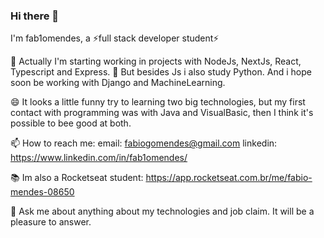 ### Hi there 👋

I'm fab1omendes, a ⚡full stack developer student⚡ 

🔭 Actually I'm starting working in projects with NodeJs, NextJs, React, Typescript and Express.
🌱 But besides Js i also study Python. And i hope soon be working with Django and MachineLearning.

😄 It looks a little funny try to learning two big technologies, but my first contact with programming was with Java and VisualBasic, then I think it's possible to bee good at both.

📫 How to reach me: 
email: fabiogomendes@gmail.com
linkedin: https://www.linkedin.com/in/fab1omendes/

:books: Im also a Rocketseat student:
https://app.rocketseat.com.br/me/fabio-mendes-08650

💬 Ask me about anything about my technologies and job claim. It will be a pleasure to answer.
